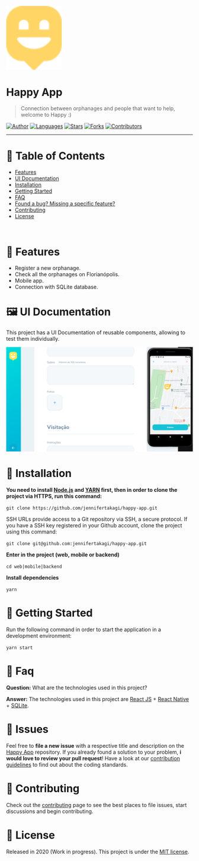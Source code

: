 <p align="left">
   <img src="docs/logo.png" width="150"/>
</p>

# Happy App

> Connection between orphanages and people that want to help, welcome to Happy :)

[![Author](https://img.shields.io/badge/author-jennifertakagi-ff9000?style=flat-square)](https://github.com/jennifertakagi)
[![Languages](https://img.shields.io/github/languages/count/jennifertakagi/happy-app?color=%23ff9000&style=flat-square)](#)
[![Stars](https://img.shields.io/github/stars/jennifertakagi/happy-app?color=ff9000&style=flat-square)](https://github.com/jennifertakagi/happy-app/stargazers)
[![Forks](https://img.shields.io/github/forks/jennifertakagi/happy-app?color=%23ff9000&style=flat-square)](https://github.com/jennifertakagi/happy-app/network/members)
[![Contributors](https://img.shields.io/github/contributors/jennifertakagi/happy-app?color=ff9000&style=flat-square)](https://github.com/jennifertakagi/news-app-react/graphs/contributors)

---

# :pushpin: Table of Contents

* [Features](#rocket-features)
* [UI Documentation](#framed_picture-ui-documentation)
* [Installation](#construction_worker-installation)
* [Getting Started](#runner-getting-started)
* [FAQ](#postbox-faq)
* [Found a bug? Missing a specific feature?](#bug-issues)
* [Contributing](#tada-contributing)
* [License](#closed_book-license)

<br />

# :rocket: Features

* Register a new orphanage.
* Check all the orphanages on Florianópolis.
* Mobile app.
* Connection with SQLite database.

# :framed_picture: UI Documentation
This project has a UI Documentation of reusable components, allowing to test them individually.

<p align="left">
   <img src="docs/happy-app.png" />
</p>

# :construction_worker: Installation

**You need to install [Node.js](https://nodejs.org/en/download/) and [YARN](https://yarnpkg.com/) first, then in order to clone the project via HTTPS, run this command:**

```git clone https://github.com/jennifertakagi/happy-app.git```

SSH URLs provide access to a Git repository via SSH, a secure protocol. If you have a SSH key registered in your Github account, clone the project using this command:

```git clone git@github.com:jennifertakagi/happy-app.git```

**Enter in the project (web, mobile or backend)**

```cd web|mobile|backend```

**Install dependencies**

```yarn```

# :runner: Getting Started

Run the following command in order to start the application in a development environment:

```yarn start```

# :postbox: Faq

**Question:** What are the technologies used in this project?

**Answer:** The technologies used in this project are [React JS](https://reactjs.org/docs/getting-started.html) + [React Native](https://reactnative.dev/) + [SQLite](https://www.sqlite.org/index.html).

# :bug: Issues

Feel free to **file a new issue** with a respective title and description on the [Happy App](https://github.com/jennifertakagi/happy-app/issues) repository. If you already found a solution to your problem, **i would love to review your pull request**! Have a look at our [contribution guidelines](https://github.com/jennifertakagi/happy-app/blob/master/CONTRIBUTING.md) to find out about the coding standards.

# :tada: Contributing

Check out the [contributing](https://github.com/jennifertakagi/happy-app/blob/master/CONTRIBUTING.md) page to see the best places to file issues, start discussions and begin contributing.

# :closed_book: License

Released in 2020 (Work in progress).
This project is under the [MIT license](https://github.com/jennifertakagi/happy-app/master/LICENSE).
